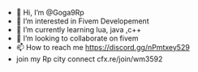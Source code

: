- 👋 Hi, I’m @Goga9Rp
- 👀 I’m interested in Fivem Developement 
- 🌱 I’m currently learning lua, java ,c++
- 💞️ I’m looking to collaborate on fivem
- 📫 How to reach me https://discord.gg/nPmtxey529
- join my Rp city  connect  cfx.re/join/wm3592 

<!---
Goga9Rp/Goga9Rp is a ✨ special ✨ repository because its `README.md` (this file) appears on your GitHub profile.
You can click the Preview link to take a look at your changes.
--->
